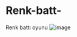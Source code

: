 # Renk-batt-
Renk battı oyunu 
![image](https://github.com/user-attachments/assets/6dd79b37-0c09-4df7-a7f8-a1e0386bd179)
